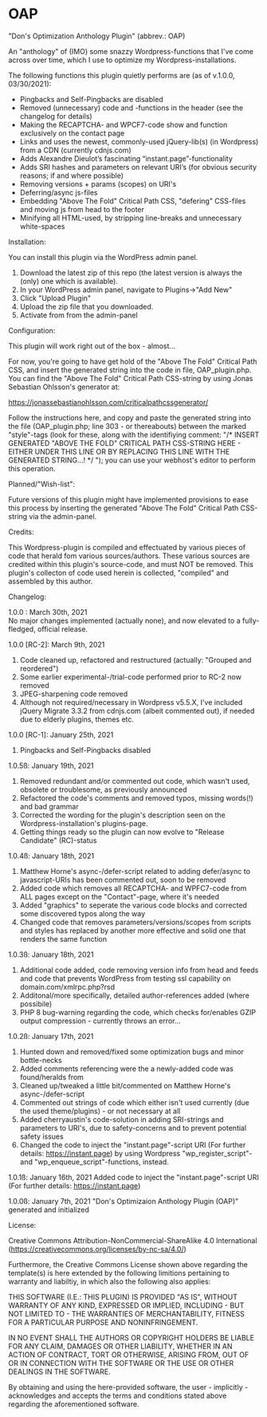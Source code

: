 # OAP
"Don's Optimization Anthology Plugin" (abbrev.: OAP)

An "anthology" of (IMO) some snazzy Wordpress-functions that I've come across over time, which I use to optimize my Wordpress-installations.

The following functions this plugin quietly performs are (as of v.1.0.0, 03/30/2021):
- Pingbacks and Self-Pingbacks are disabled
- Removed (unnecessary) code and -functions in the header (see the changelog for details)
- Making the RECAPTCHA- and WPCF7-code show and function exclusively on the contact page
- Links and uses the newest, commonly-used jQuery-lib(s) (in Wordpress) from a CDN (currently cdnjs.com)
- Adds Alexandre Dieulot’s fascinating “instant.page”-functionality
- Adds SRI hashes and parameters on relevant URI’s (for obvious security reasons; if and where possible)
- Removing versions + params (scopes) on URI's
- Deferring/async js-files
- Embedding "Above The Fold" Critical Path CSS, "defering" CSS-files and moving js from head to the footer
- Minifying all HTML-used, by stripping line-breaks and unnecessary white-spaces


Installation:

You can install this plugin via the WordPress admin panel.

1. Download the latest zip of this repo (the latest version is always the (only) one which is available).
2. In your WordPress admin panel, navigate to Plugins->"Add New"
3. Click "Upload Plugin"
4. Upload the zip file that you downloaded.
5. Activate from from the admin-panel

Configuration:

This plugin will work right out of the box - almost...

For now, you're going to have get hold of the "Above The Fold" Critical Path CSS, and insert the generated string into the code in file, OAP_plugin.php.
You can find the "Above The Fold" Critical Path CSS-string by using Jonas Sebastian Ohlsson's generator at: 

https://jonassebastianohlsson.com/criticalpathcssgenerator/

Follow the instructions here, and copy and paste the generated string into the file (OAP_plugin.php; line 303 - or thereabouts) between the marked "style"-tags (look for these, along with the identifiying comment:
"/* INSERT GENERATED "ABOVE THE FOLD" CRITICAL PATH CSS-STRING HERE - EITHER UNDER THIS LINE OR BY REPLACING THIS LINE WITH THE GENERATED STRING...! */
");
you can use your webhost's editor to perform this operation. 

Planned/"Wish-list":

Future versions of this plugin might have implemented provisions to ease this process by inserting the generated "Above The Fold" Critical Path CSS-string via the admin-panel.

Credits:

This Wordpress-plugin is compiled and effectuated by various pieces of code that herald fom various sources/authors.
These various sources are credited within this plugin's source-code, and must NOT be removed. 
This plugin's collecton of code used herein is collected, "compiled" and assembled by this author.


Changelog:

1.0.0 : March 30th, 2021  
No major changes implemented (actually none), and now elevated to a fully-fledged, official release. 

1.0.0 [RC-2]: March 9th, 2021  
1. Code cleaned up, refactored and restructured (actually: "Grouped and reordered")
2. Some earlier experimental-/trial-code performed prior to RC-2 now removed 
3. JPEG-sharpening code removed
4. Although not required/necessary in Wordpress v5.5.X, I've included jQuery Migrate 3.3.2 from cdnjs.com (albeit commented out), if needed due to elderly plugins, themes etc. 

1.0.0 [RC-1]: January 25th, 2021  
1. Pingbacks and Self-Pingbacks disabled

1.0.5ß: January 19th, 2021
1. Removed redundant and/or commented out code, which wasn't used, obsolete or troublesome, as previously announced
2. Refactored the code's comments and removed typos, missing words(!) and bad grammar
3. Corrected the wording for the plugin's description seen on the Wordpress-installation's plugins-page.
4. Getting things ready so the plugin can now evolve to "Release Candidate" (RC)-status
 
1.0.4ß: January 18th, 2021
1. Matthew Horne's async-/defer-script related to adding defer/async to javascript-URIs has been commented out, soon to be removed
2. Added code which removes all RECAPTCHA- and WPFC7-code from ALL pages except on the "Contact"-page, where it's needed
3. Added "graphics" to seperate the various code blocks and corrected some discovered typos along the way
4. Changed code that removes parameters/versions/scopes from scripts and styles has replaced by another more effective and solid one that renders the same function
  
1.0.3ß: January 18th, 2021
1. Additional code added, code removing version info from head and feeds and code that prevents WordPress from testing ssl capability on domain.com/xmlrpc.php?rsd 
2. Additonal/more specifically, detailed author-references added (where possibile)
3. PHP 8 bug-warning regarding the code, which checks for/enables GZIP output compression - currently throws an error... 

1.0.2ß: January 17th, 2021
1. Hunted down and removed/fixed some optimization bugs and minor bottle-necks
2. Added comments referencing were the a newly-added code was found/heralds from
3. Cleaned up/tweaked a little bit/commented on Matthew Horne's async-/defer-script
4. Commented out strings of code which either isn't used currently (due the used theme/plugins) - or not necessary at all
5. Added cherryaustin's code-solution in adding SRI-strings and parameters to URI's, due to safety-concerns and to prevent potential safety issues
6. Changed the code to inject the "instant.page"-script URI (For further details: https://instant.page) by using Wordpress "wp_register_script"- and "wp_enqueue_script"-functions, instead.

1.0.1ß: January 16th, 2021
Added code to inject the "instant.page"-script URI (For further details: https://instant.page)

1.0.0ß: January 7th, 2021
"Don's Optimizaion Anthology Plugin (OAP)" generated and initialized

License:

Creative Commons Attribution-NonCommercial-ShareAlike 4.0 International (https://creativecommons.org/licenses/by-nc-sa/4.0/)

Furthermore, the Creative Commons License shown above regarding the template(s) is here extended by the following limitions pertaining to warranty and liabiltiy, in which also the following also applies:

THIS SOFTWARE (I.E.: THIS PLUGIN) IS PROVIDED "AS IS", WITHOUT WARRANTY OF ANY KIND, EXPRESSED OR IMPLIED, INCLUDING - BUT NOT LIMITED TO - THE WARRANTIES OF MERCHANTABILITY, FITNESS FOR A PARTICULAR PURPOSE AND NONINFRINGEMENT.

IN NO EVENT SHALL THE AUTHORS OR COPYRIGHT HOLDERS BE LIABLE FOR ANY CLAIM, DAMAGES OR OTHER LIABILITY, WHETHER IN AN ACTION OF CONTRACT, TORT OR OTHERWISE, ARISING FROM, OUT OF OR IN CONNECTION WITH THE SOFTWARE OR THE USE OR OTHER DEALINGS IN THE SOFTWARE.</p>

By obtaining and using the here-provided software, the user - implicitly - acknowledges and accepts the terms and conditions stated above regarding the aforementioned software.
